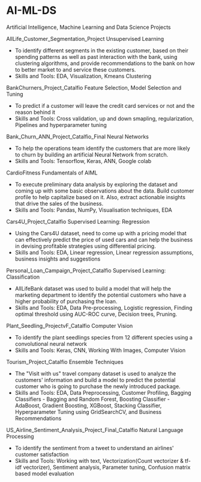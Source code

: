 # AI-ML-DS
Artificial Intelligence, Machine Learning and Data Science Projects


AllLife_Customer_Segmentation_Project
Unsupervised Learning
- To identify different segments in the existing customer, based on their spending patterns as well as past interaction with the bank, using clustering algorithms, and provide recommendations to the bank on how to better market to and service these customers.
- Skills and Tools:  EDA, Visualization, Kmeans Clustering


BankChurners_Project_Catalfio
Feature Selection, Model Selection and Tuning
- To predict if a customer will leave the credit card services or not and the reason behind it
- Skills and Tools:  Cross validation, up and down smapling, regularization, Pipelines and hyperparameter tuning


Bank_Churn_ANN_Project_Catalfio_Final
Neural Networks
- To help the operations team identify the customers that are more likely to churn by building an artificial Neural Network from scratch.
- Skills and Tools:  Tensorflow, Keras, ANN, Google colab


CardioFitness
Fundamentals of AIML
- To execute preliminary data analysis by exploring the dataset and coming up with some basic observations about the data. Build customer profile to help capitalize based on it. Also, extract actionable insights that drive the sales of the business.
- Skills and Tools:  Pandas, NumPy, Visualisation techniques, EDA


Cars4U_Project_Catalfio
Supervised Learning: Regression
- Using the Cars4U dataset, need to come up with a pricing model that can effectively predict the price of used cars and can help the business in devising profitable strategies using differential pricing.
- Skills and Tools:  EDA, Linear regression, Linear regression assumptions, business insights and suggestions


Personal_Loan_Campaign_Project_Catalfio
Supervised Learning: Classification
- AllLifeBank dataset was used to build a model that will help the marketing department to identify the potential customers who have a higher probability of purchasing the loan.
- Skills and Tools:  EDA, Data Pre-processing, Logistic regression, Finding optimal threshold using AUC-ROC curve, Decision trees, Pruning.


Plant_Seedling_ProjectvF_Catalfio
Computer Vision
- To identify the plant seedlings species from 12 different species using a convolutional neural network
- Skills and Tools:  Keras, CNN, Working With Images, Computer Vision


Tourism_Project_Catalfio
Ensemble Techniques
- The "Visit with us" travel company dataset is used to analyze the customers' information and build a model to predict the potential customer who is going to purchase the newly introduced package.
- Skills and Tools:  EDA, Data Preprocessing, Customer Profiling, Bagging Classifiers - Bagging and Random Forest, Boosting Classifier - AdaBoost, Gradient Boosting, XGBoost, Stacking Classifier, Hyperparameter Tuning using GridSearchCV, and Business Recommendations


US_Airline_Sentiment_Analysis_Project_Final_Catalfio
Natural Language Processing
- To identify the sentiment from a tweet to understand an airlines' customer satisfaction
- Skills and Tools:  Working with text, Vectorization(Count vectorizer & tf-idf vectorizer), Sentiment analysis, Parameter tuning, Confusion matrix based model evaluation
